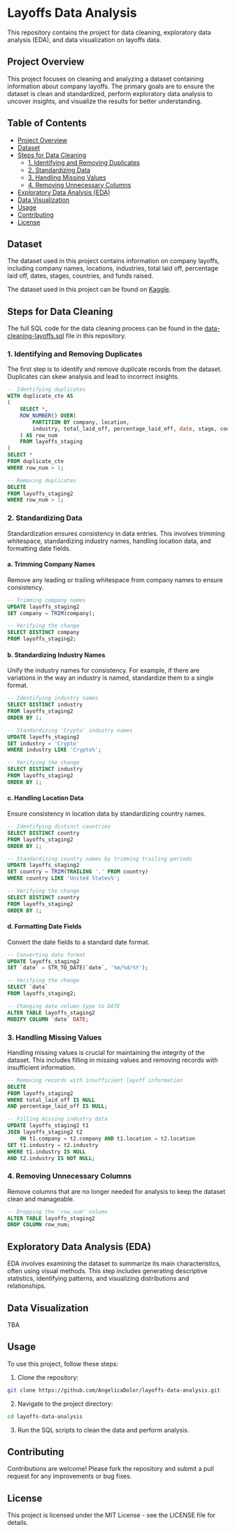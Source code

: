 # Layoffs Data Analysis

This repository contains the project for data cleaning, exploratory data analysis (EDA), and data visualization on layoffs data.

## Project Overview

This project focuses on cleaning and analyzing a dataset containing information about company layoffs. The primary goals are to ensure the dataset is clean and standardized, perform exploratory data analysis to uncover insights, and visualize the results for better understanding.

## Table of Contents

- [Project Overview](#project-overview)
- [Dataset](#dataset)
- [Steps for Data Cleaning](#steps-for-data-cleaning)
  - [1. Identifying and Removing Duplicates](#1-identifying-and-removing-duplicates)
  - [2. Standardizing Data](#2-standardizing-data)
  - [3. Handling Missing Values](#3-handling-missing-values)
  - [4. Removing Unnecessary Columns](#4-removing-unnecessary-columns)
- [Exploratory Data Analysis (EDA)](#exploratory-data-analysis-eda)
- [Data Visualization](#data-visualization)
- [Usage](#usage)
- [Contributing](#contributing)
- [License](#license)

## Dataset

The dataset used in this project contains information on company layoffs, including company names, locations, industries, total laid off, percentage laid off, dates, stages, countries, and funds raised.

The dataset used in this project can be found on [Kaggle](https://www.kaggle.com/datasets/swaptr/layoffs-2022).

## Steps for Data Cleaning

The full SQL code for the data cleaning process can be found in the [data-cleaning-layoffs.sql](https://github.com/AngelicaDolor/layoffs-data-analysis/blob/main/data-cleaning-layoffs.sql) file in this repository.

### 1. Identifying and Removing Duplicates

The first step is to identify and remove duplicate records from the dataset. Duplicates can skew analysis and lead to incorrect insights. 

```sql
-- Identifying duplicates
WITH duplicate_cte AS
(
    SELECT *,
    ROW_NUMBER() OVER(
        PARTITION BY company, location, 
        industry, total_laid_off, percentage_laid_off, date, stage, country, funds_raised_millions
    ) AS row_num
    FROM layoffs_staging
)
SELECT *
FROM duplicate_cte
WHERE row_num > 1;

-- Removing duplicates
DELETE
FROM layoffs_staging2
WHERE row_num > 1;

```
### 2. Standardizing Data

Standardization ensures consistency in data entries. This involves trimming whitespace, standardizing industry names, handling location data, and formatting date fields.

#### a. Trimming Company Names

Remove any leading or trailing whitespace from company names to ensure consistency.

```sql
-- Trimming company names
UPDATE layoffs_staging2
SET company = TRIM(company);

-- Verifying the change
SELECT DISTINCT company
FROM layoffs_staging2;
```

#### b. Standardizing Industry Names

Unify the industry names for consistency. For example, if there are variations in the way an industry is named, standardize them to a single format.

``` sql
-- Identifying industry names
SELECT DISTINCT industry
FROM layoffs_staging2
ORDER BY 1;

-- Standardizing 'Crypto' industry names
UPDATE layoffs_staging2
SET industry = 'Crypto'
WHERE industry LIKE 'Crypto%';

-- Verifying the change
SELECT DISTINCT industry
FROM layoffs_staging2
ORDER BY 1;
```

#### c. Handling Location Data

Ensure consistency in location data by standardizing country names.
```sql
-- Identifying distinct countries
SELECT DISTINCT country
FROM layoffs_staging2
ORDER BY 1;

-- Standardizing country names by trimming trailing periods
UPDATE layoffs_staging2
SET country = TRIM(TRAILING '.' FROM country)
WHERE country LIKE 'United States%';

-- Verifying the change
SELECT DISTINCT country
FROM layoffs_staging2
ORDER BY 1;
```
#### d. Formatting Date Fields

Convert the date fields to a standard date format.
```sql
-- Converting date format
UPDATE layoffs_staging2
SET `date` = STR_TO_DATE(`date`, '%m/%d/%Y');

-- Verifying the change
SELECT `date`
FROM layoffs_staging2;

-- Changing date column type to DATE
ALTER TABLE layoffs_staging2
MODIFY COLUMN `date` DATE;
```

### 3. Handling Missing Values

Handling missing values is crucial for maintaining the integrity of the dataset. This includes filling in missing values and removing records with insufficient information.


``` sql
-- Removing records with insufficient layoff information
DELETE
FROM layoffs_staging2
WHERE total_laid_off IS NULL
AND percentage_laid_off IS NULL;

-- Filling missing industry data
UPDATE layoffs_staging2 t1
JOIN layoffs_staging2 t2
    ON t1.company = t2.company AND t1.location = t2.location
SET t1.industry = t2.industry
WHERE t1.industry IS NULL
AND t2.industry IS NOT NULL;
```

### 4. Removing Unnecessary Columns
Remove columns that are no longer needed for analysis to keep the dataset clean and manageable.
``` sql
-- Dropping the 'row_num' column
ALTER TABLE layoffs_staging2
DROP COLUMN row_num;
```
## Exploratory Data Analysis (EDA)

EDA involves examining the dataset to summarize its main characteristics, often using visual methods. This step includes generating descriptive statistics, identifying patterns, and visualizing distributions and relationships.

## Data Visualization

TBA

## Usage
To use this project, follow these steps:

1. Clone the repository:
``` bash
git clone https://github.com/AngelicaDolor/layoffs-data-analysis.git
```
2. Navigate to the project directory:
``` bash
cd layoffs-data-analysis
```
3. Run the SQL scripts to clean the data and perform analysis.

## Contributing
Contributions are welcome! Please fork the repository and submit a pull request for any improvements or bug fixes.

## License
This project is licensed under the MIT License - see the LICENSE file for details.



